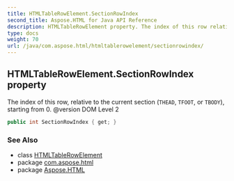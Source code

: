 ```yaml
---
title: HTMLTableRowElement.SectionRowIndex
second_title: Aspose.HTML for Java API Reference
description: HTMLTableRowElement property. The index of this row relative to the current section THEAD TFOOT or TBODY starting from 0. version DOM Level 2
type: docs
weight: 70
url: /java/com.aspose.html/htmltablerowelement/sectionrowindex/
---
```

## HTMLTableRowElement.SectionRowIndex property

The index of this row, relative to the current section (`THEAD`, `TFOOT`, or `TBODY`), starting from 0. @version DOM Level 2

```java
public int SectionRowIndex { get; }
```

### See Also

* class [HTMLTableRowElement](../)
* package [com.aspose.html](../../../com.aspose.html/)
* package [Aspose.HTML](../../../)
